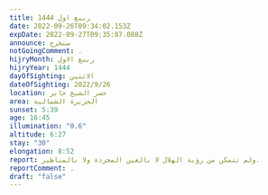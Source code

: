 ```yaml
---
title: ربيع اول 1444
date: 2022-09-26T09:34:02.153Z
expDate: 2022-09-27T09:35:07.088Z
announce: ستخرج
notGoingComment: .
hijryMonth: ربيع الاول
hijryYear: 1444
dayOfSighting: الاثنين
dateOfSighting: 2022/9/26
location: جسر الشيخ جابر
area: الجزيرة الشمالية
sunset: 5:39
age: 16:45
illumination: "0.6"
altitude: 6:27
stay: "30"
elongation: 8:52
report: ولم تتمكن من رؤية الهلال لا بالعين المجردة ولا بالمناظير.
reportComment: .
draft: "false"
---
```

